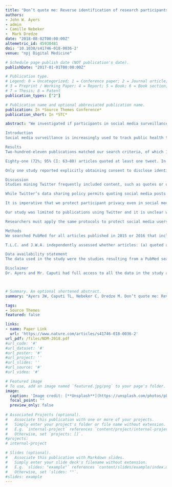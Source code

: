 ```yaml
---
title: "Don’t quote me: Reverse identification of research participants in social media studies"
authors:
- John W. Ayers
- admin
- Camille Nebeker 
-  Mark Dredze
date: "2018-08-02T00:00:00Z"
altemetric_id: 45930481
doi: '10.1038/s41746-018-0036-2'
venue: "npj Digital Medicine"

# Schedule page publish date (NOT publication's date). 
publishDate: "2017-01-01T00:00:00Z"

# Publication type.
# Legend: 0 = Uncategorized; 1 = Conference paper; 2 = Journal article;
# 3 = Preprint / Working Paper; 4 = Report; 5 = Book; 6 = Book section;
# 7 = Thesis; 8 = Patent 
publication_types: ["2"]

# Publication name and optional abbreviated publication name. 
publication: In *Source Themes Conference*
publication_short: In *STC*

abstract: "We investigated if participants in social media surveillance studies could be reverse identified by reviewing all articles published on PubMed in 2015 or 2016 with the words “Twitter” and either “read,” “coded,” or “content” in the title or abstract. Seventy-two percent (95% CI: 63–80) of articles quoted at least one participant’s tweet and searching for the quoted content led to the participant 84% (95% CI: 74–91) of the time. Twenty-one percent (95% CI: 13–29) of articles disclosed a participant’s Twitter username thereby making the participant immediately identifiable. Only one article reported obtaining consent to disclose identifying information and institutional review board (IRB) involvement was mentioned in only 40% (95% CI: 31–50) of articles, of which 17% (95% CI: 10–25) received IRB-approval and 23% (95% CI:16–32) were deemed exempt. Biomedical publications are routinely including identifiable information by quoting tweets or revealing usernames which, in turn, violates ICMJE ethical standards governing scientific ethics, even though said content is scientifically unnecessary. We propose that authors convey aggregate findings without revealing participants’ identities, editors refuse to publish reports that reveal a participant’s identity, and IRBs attend to these privacy issues when reviewing studies involving social media data. These strategies together will ensure participants are protected going forward.

Introduction
Social media surveillance is increasingly used to track public health trends because it can reveal what the public is thinking or doing based on the content of their public posts.1,2 Potential ethical issues exist in the use of such data.3,4,5,6,7,8 One overlooked issue is the inclusion of direct quotes or usernames of social media users in academic publications. When preserved this way, the quoted material can potentially be linked back to the originating account and inferentially the account owner. Given the resulting privacy implications, we investigated how common these practices are in the medical literature and whether participants could be reverse identified.

Results
Two-hundred-eleven publications matched our search criteria, of which 115 focused on population health or surveillance. Three publications could not be accessed because the link was broken or we could not eclipse the journal’s paywall, leaving a corpus of 112 papers for analysis.

Eighty-one (72%; 95% CI: 63–80) articles quoted at least one tweet. In 68 (61%; 95% CI: 51–70) of these, we identified at least one quoted account holder, representing 84% (95% CI: 74–91) of articles with quoted tweets. Twenty-three (21%; 95% CI: 13–29) disclosed a participant’s Twitter username and in all cases the participant was reverse identified.

Only one study reported explicitly obtaining consent to disclose identifying information. IRB or ethical review was mentioned in 45 (40%; 95% CI: 31–50) studies, of which 19 (17%, 95% CI: 10–25) received IRB-approval, and 26 (23%, 95% CI:16–32) were deemed exempt.

Discussion
Studies mining Twitter frequently included content, such as quotes or usernames, that could be traced back to the original poster; nearly all without consent and most occurring outside IRB review.

While Twitter’s data sharing policy permits quoting social media posts or disclosing usernames, in the academic literature this is a violation of the International Committee of Medical Journal Editors (ICMJE) ethics standards. The ICMJE states “identifying information…should not be published in written descriptions, photographs, or pedigrees unless the information is essential for scientific purposes and the [participant] gives written informed consent for publication” after reviewing the manuscript prior to publication.9 Disregarding these guidelines, authors and editors are authorizing the exposure of potentially identifiable information that could be linked to medical diagnoses, drug use, or other sensitive topics.

It is imperative that we protect participant privacy even in social media studies. First, privacy settings are set by the account owner who may post sensitive information and then later delete or make their post private. There are documented cases of people compromising their job, college admission, or relationships when their postings were rebroadcast on other media channels.10 Publication in the biomedical literature is permanent and removes control from the poster. Second, revealing the identity of a participant adds no scientific value given all the studies we reviewed aimed to make population (not individual) inferences. Sharing a username or quoting their content is immaterial to the aims of these studies.

Our study was limited to publications using Twitter and it is unclear whether works using other social media data also expose participants. This paper is designed to be an exploratory rather than systematic review, and so there is a chance we missed articles in our search strategy that may have fit our inclusion criteria (however, the 115 articles we analyzed were sufficient to capture the scale of the problem). Regarding IRB involvement, it is possible that authors obtained appropriate IRB review but did not explicitly describe the details in their manuscript.

Researchers must apply the same protocols to protect social media users as they do for any other study participant. We propose that authors convey aggregate findings without revealing participants’ identities, editors refuse to publish reports that potentially reveal a participant’s identity unless it is scientifically necessary and informed consent is obtained, and IRBs attend to these privacy issues when reviewing studies involving social media data. These strategies together will ensure the identity of participants are protected going forward.

Methods
We searched PubMed for all articles published in 2015 or 2016 that included the words “Twitter” and “read,” “coded,” or “content” in the title or abstract. Researchers typically describe observational analyses as “content analyses” or “coded Twitter postings,” meaning our search should return articles focused on mining Twitter data. Articles primarily about population health were then selected for inclusion. Excluded articles were surveys using Twitter as a sampling frame, experimental studies testing marketing strategies on Twitter, and editorials.

T.L.C. and J.W.A. independently assessed whether articles: (a) quoted a tweet, (b) included a participant’s twitter username, (c) if any disclosed participant was reverse identifiable, (d) if consent for revealing a participant was obtained, (e) if institutional review board (IRB)-review was mentioned, and (f) if IRB-approval/exemption was given. The authors discussed coding discrepancies until reaching agreement on all labels. Frequencies for each outcome along with binomial confidence intervals were computed using R Ver. 3.4.1. Given our data was the published literature, we did not seek IRB review.

Data availability statement
The data used in the study were the studies resulting from a PubMed search. A listing of articles and our final coding of the studies are available upon request.

Disclaimer
Dr. Ayers and Mr. Caputi had full access to all the data in the study and take responsibility for the integrity of the data and the accuracy of the data analysis."



# Summary. An optional shortened abstract.
summary: "Ayers JW, Caputi TL, Nebeker C, Dredze M. Don’t quote me: Reverse identification of research participants in social media studies. npj Digital Medicine. 2018 Aug 2;1(1):30."

tags:
- Source Themes
featured: false

links:
- name: Paper Link
  url: 'https://www.nature.com/articles/s41746-018-0036-2'
url_pdf: /files/NDM-2018.pdf
#url_code: '#'
#url_dataset: '#'
#url_poster: '#'
#url_project: ''
#url_slides: ''
#url_source: '#'
#url_video: '#'

# Featured image
# To use, add an image named `featured.jpg/png` to your page's folder. 
image:
  caption: 'Image credit: [**Unsplash**](https://unsplash.com/photos/pLCdAaMFLTE)'
  focal_point: ""
  preview_only: false
 
# Associated Projects (optional).
#   Associate this publication with one or more of your projects.
#   Simply enter your project's folder or file name without extension.
#   E.g. `internal-project` references `content/project/internal-project/index.md`.
#   Otherwise, set `projects: []`.
#projects:
# internal-project

# Slides (optional).
#   Associate this publication with Markdown slides.
#   Simply enter your slide deck's filename without extension.
#   E.g. `slides: "example"` references `content/slides/example/index.md`.
#   Otherwise, set `slides: ""`.
#slides: example
---
```

